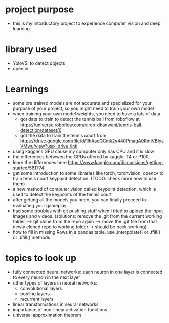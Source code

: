 # project purpose
- this is my intorductory project to experience computer vision and deep learning

# library used
- YoloV5: to detect objects
- opencv

# Learnings
- some pre trained models are not accurate and specialized for your purpose of your project, so you might need to train your own model
- when training your own model weights, you need to have a lots of data
    - got data to train to detect the tennis ball from roboflow at https://universe.roboflow.com/viren-dhanwani/tennis-ball-detection/dataset/6
    - got the data to train the tennis court from https://drive.google.com/file/d/1lhAaeQCmk2y440PmagA0KmIVBIysVMwu/view?usp=drive_link 
- using kaggle's GPU cause my computer only has CPU and it is slow
- the differences betwwen the GPUs offered by kaggle. T4 or P100.
- learn the differences here https://www.kaggle.com/discussions/getting-started/561774
- get some introduction to some libraries like torch, torchvision, opencv to train tennis court keypoint detection. (TODO: check more how to use them)
- a new method of computer vision called keypoint detection, which is used to detect the keypoints of the tennis court
- after getting all the models you need, you can finally proceed to evaluating your gameplay
- had some troubles with git pushing stuff when i tried to upload the input images and videos. (solutions: remove the .git from the current working folder --> git clone from the repo again --> move the .git file from that newly cloned repo to working folder -> should be back working)
- how to fill in missing Rows in a pandas table. use .interpolate() or .ffill() or .bfill() methods

# topics to look up
- fully connected neural networks: each neuron in one layer is connected to every neuron in the next layer
- other types of layers in neural networks: 
  - convolutional layers
  - pooling layers
  - recurrent layers
- linear transformations in neural networks
- importance of non-linear activation functions
- universal approximation theorem
